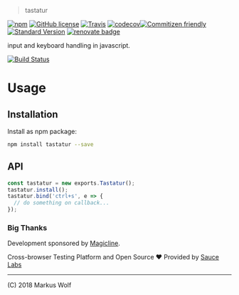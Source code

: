 > tastatur

[![npm](https://img.shields.io/npm/v/tastatur.svg)](https://www.npmjs.com/package/tastatur)
[![GitHub license](https://img.shields.io/github/license/KnisterPeter/tastatur.svg)]()
[![Travis](https://img.shields.io/travis/KnisterPeter/tastatur.svg)](https://travis-ci.org/KnisterPeter/tastatur)
[![codecov](https://codecov.io/gh/KnisterPeter/tastatur/branch/master/graph/badge.svg)](https://codecov.io/gh/KnisterPeter/tastatur)[![Commitizen friendly](https://img.shields.io/badge/commitizen-friendly-brightgreen.svg)](http://commitizen.github.io/cz-cli/)
[![Standard Version](https://img.shields.io/badge/release-standard%20version-brightgreen.svg)](https://github.com/conventional-changelog/standard-version)
[![renovate badge](https://img.shields.io/badge/renovate-enabled-brightgreen.svg)](https://renovateapp.com/)

input and keyboard handling in javascript.

[![Build Status](https://saucelabs.com/browser-matrix/KnisterPeter.svg)](https://saucelabs.com/beta/builds/88c196f5bd4b4ed296c1419798d66af3)

# Usage

## Installation
Install as npm package:

```sh
npm install tastatur --save
```

## API

```js
const tastatur = new exports.Tastatur();
tastatur.install();
tastatur.bind('ctrl+s', e => {
  // do something on callback...
});
```

### Big Thanks

Development sponsored by [Magicline](http://www.magicline.com).

Cross-browser Testing Platform and Open Source :heart: Provided by [Sauce Labs](https://saucelabs.com)

---

 (C) 2018 Markus Wolf
